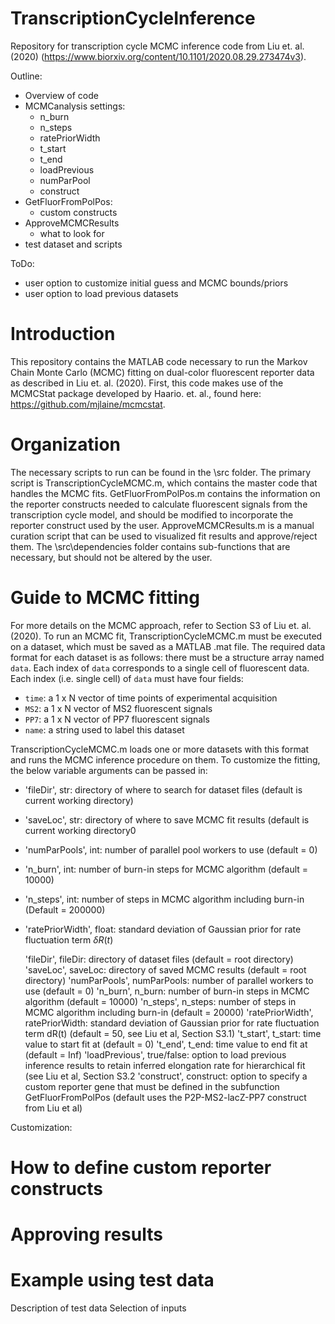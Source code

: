 # TranscriptionCycleInference
Repository for transcription cycle MCMC inference code from Liu et. al. (2020) (https://www.biorxiv.org/content/10.1101/2020.08.29.273474v3).


Outline:
- Overview of code
- MCMCanalysis settings:
  - n_burn
  - n_steps
  - ratePriorWidth
  - t_start
  - t_end
  - loadPrevious
  - numParPool
  - construct
- GetFluorFromPolPos:
  - custom constructs
- ApproveMCMCResults
  - what to look for
- test dataset and scripts
  
ToDo:
- user option to customize initial guess and MCMC bounds/priors
- user option to load previous datasets

# Introduction
This repository contains the MATLAB code necessary to run the Markov Chain Monte Carlo (MCMC) fitting on dual-color fluorescent reporter data as described in Liu et. al. (2020). First, this code makes use of the MCMCStat package developed by Haario. et. al., found here: https://github.com/mjlaine/mcmcstat.

# Organization
The necessary scripts to run can be found in the \src folder. The primary script is TranscriptionCycleMCMC.m, which contains the master code that handles the MCMC fits. GetFluorFromPolPos.m contains the information on the reporter constructs needed to calculate fluorescent signals from the transcription cycle model, and should be modified to incorporate the reporter construct used by the user. ApproveMCMCResults.m is a manual curation script that can be used to visualized fit results and approve/reject them. The \src\dependencies folder contains sub-functions that are necessary, but should not be altered by the user.

# Guide to MCMC fitting
For more details on the MCMC approach, refer to Section S3 of Liu et. al. (2020). To run an MCMC fit, TranscriptionCycleMCMC.m must be executed on a dataset, which must be saved as a MATLAB .mat file. The required data format for each dataset is as follows: there must be a structure array named <code>data</code>. Each index of <code>data</code> corresponds to a single cell of fluorescent data. Each index (i.e. single cell) of <code>data</code> must have four fields:

- <code>time</code>: a 1 x N vector of time points of experimental acquisition
- <code>MS2</code>: a 1 x N vector of MS2 fluorescent signals
- <code>PP7</code>: a 1 x N vector of PP7 fluorescent signals
- <code>name</code>: a string used to label this dataset
  
TranscriptionCycleMCMC.m loads one or more datasets with this format and runs the MCMC inference procedure on them. To customize the fitting, the below variable arguments can be passed in:

- 'fileDir', str: directory of where to search for dataset files (default is current working directory)
- 'saveLoc', str: directory of where to save MCMC fit results (default is current working directory0
- 'numParPools', int: number of parallel pool workers to use (default = 0)
- 'n_burn', int: number of burn-in steps for MCMC algorithm (default = 10000)
- 'n_steps', int: number of steps in MCMC algorithm including burn-in (Default = 200000)
- 'ratePriorWidth', float: standard deviation of Gaussian prior for rate fluctuation term $\delta R(t)$

   'fileDir', fileDir: directory of dataset files (default = root
   directory)
   'saveLoc', saveLoc: directory of saved MCMC results (default = root
   directory)
   'numParPools', numParPools: number of parallel workers to use (default
   = 0)
   'n_burn', n_burn: number of burn-in steps in MCMC algorithm (default = 10000)
   'n_steps', n_steps: number of steps in MCMC algorithm including burn-in (default =
   20000)
   'ratePriorWidth', ratePriorWidth: standard deviation of Gaussian prior
   for rate fluctuation term dR(t) (default = 50, see Liu et al, Section S3.1) 
   't_start', t_start: time value to start fit at (default = 0)
   't_end', t_end: time value to end fit at (default = Inf)
   'loadPrevious', true/false: option to load previous inference results
  to retain inferred elongation rate for hierarchical fit (see Liu et al,
   Section S3.2
   'construct', construct: option to specify a custom reporter gene that
   must be defined in the subfunction GetFluorFromPolPos (default uses the
   P2P-MS2-lacZ-PP7 construct from Liu et al)


Customization:


# How to define custom reporter constructs

# Approving results
# Example using test data
Description of test data
Selection of inputs
